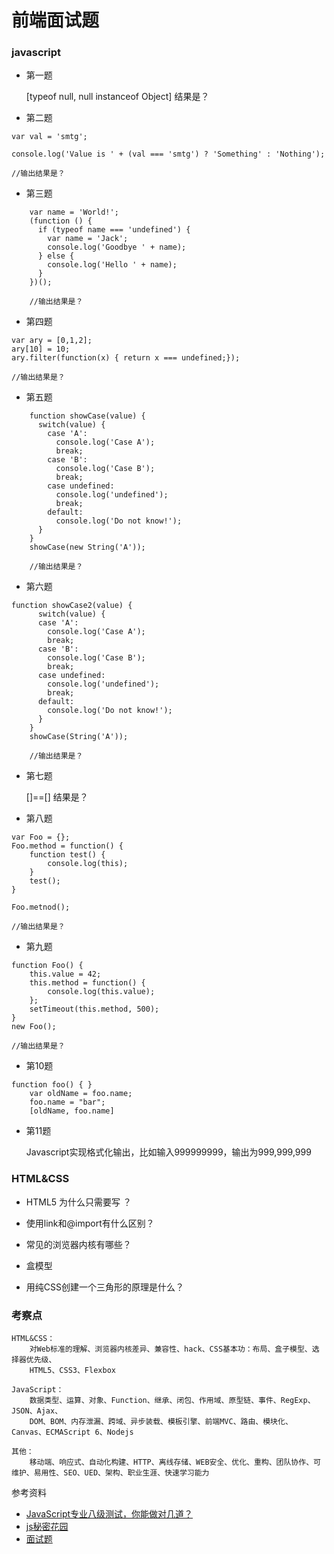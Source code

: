 # 前端面试题
### javascript


*	第一题
	
	[typeof null, null instanceof Object]  结果是？
	
*	第二题

```
var val = 'smtg';

console.log('Value is ' + (val === 'smtg') ? 'Something' : 'Nothing');

//输出结果是？
```
*	第三题

```
    var name = 'World!';
    (function () {
      if (typeof name === 'undefined') {
        var name = 'Jack';
        console.log('Goodbye ' + name);
      } else {
        console.log('Hello ' + name);
      }
    })();

    //输出结果是？
```
*	第四题

```
var ary = [0,1,2];
ary[10] = 10;
ary.filter(function(x) { return x === undefined;});

//输出结果是？
```
*	第五题

```
    function showCase(value) {
      switch(value) {
        case 'A':
          console.log('Case A');
          break;
        case 'B':
          console.log('Case B');
          break;
        case undefined:
          console.log('undefined');
          break;
        default:
          console.log('Do not know!');
      }
    }
    showCase(new String('A'));	

    //输出结果是？
```

*	第六题

```
function showCase2(value) {
      switch(value) {
      case 'A':
        console.log('Case A');
        break;
      case 'B':
        console.log('Case B');
        break;
      case undefined:
        console.log('undefined');
        break;
      default:
        console.log('Do not know!');
      }
    }
    showCase(String('A'));
    
    //输出结果是？
```

*	第七题

	[]==[] 结果是？



*	第八题

```
var Foo = {};
Foo.method = function() {
    function test() {
    	console.log(this);
    }
    test();
}

Foo.metnod();

//输出结果是？
```

*	第九题 

```
function Foo() {
    this.value = 42;
    this.method = function() {
        console.log(this.value);
    };
    setTimeout(this.method, 500);
}
new Foo();

//输出结果是？
```

*	第10题

```
function foo() { }
    var oldName = foo.name;
    foo.name = "bar";
    [oldName, foo.name]
```

* 	第11题

	Javascript实现格式化输出，比如输入999999999，输出为999,999,999


### HTML&CSS
*	HTML5 为什么只需要写 <!DOCTYPE HTML>？	




*	使用link和@import有什么区别？




*	常见的浏览器内核有哪些？	



*	盒模型



*	用纯CSS创建一个三角形的原理是什么？






### 考察点

```
HTML&CSS：
    对Web标准的理解、浏览器内核差异、兼容性、hack、CSS基本功：布局、盒子模型、选择器优先级、
    HTML5、CSS3、Flexbox

JavaScript：
    数据类型、运算、对象、Function、继承、闭包、作用域、原型链、事件、RegExp、JSON、Ajax、
    DOM、BOM、内存泄漏、跨域、异步装载、模板引擎、前端MVC、路由、模块化、Canvas、ECMAScript 6、Nodejs

其他：
    移动端、响应式、自动化构建、HTTP、离线存储、WEB安全、优化、重构、团队协作、可维护、易用性、SEO、UED、架构、职业生涯、快速学习能力

```
参考资料

*	[JavaScript专业八级测试，你能做对几道？](http://ourjs.com/detail/52fb82e13bd19c4814000001)
*	[js秘密花园](http://www.jb51.net/onlineread/JavaScript-Garden-CN/#function.constructors)
*	[面试题](https://github.com/markyun/My-blog/tree/master/Front-end-Developer-Questions/Questions-and-Answers)
